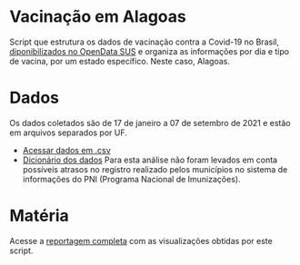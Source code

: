 # Vacinação em Alagoas
Script que estrutura os dados de vacinação contra a Covid-19 no Brasil, [diponibilizados no OpenData SUS](https://opendatasus.saude.gov.br/dataset/covid-19-vacinacao) e organiza as informações por dia e tipo de vacina, por um estado específico. Neste caso, Alagoas.
# Dados
Os dados coletados são de 17 de janeiro a 07 de setembro de 2021 e estão em arquivos separados por UF.
  * [Acessar dados em .csv](https://opendatasus.saude.gov.br/dataset/covid-19-vacinacao/resource/ef3bd0b8-b605-474b-9ae5-c97390c197a8)
  * [Dicionário dos dados](https://opendatasus.saude.gov.br/dataset/covid-19-vacinacao/resource/38ead83d-b115-4219-852e-7244792bc311)
Para esta análise não foram levados em conta possíveis atrasos no registro realizado pelos municípios no sistema de informações do PNI (Programa Nacional de Imunizações).
# Matéria
Acesse a [reportagem completa](https://www.agenciatatu.com.br/) com as visualizações obtidas por este script.
